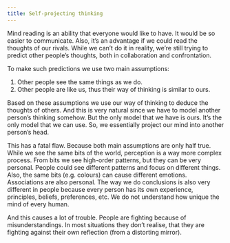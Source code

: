 ```yaml
---
title: Self-projecting thinking
---
```


Mind reading is an ability that everyone would like to have. It would be so easier to communicate. Also, it’s an advantage if we could read the thoughts of our rivals. While we can’t do it in reality, we’re still trying to predict other people’s thoughts, both in collaboration and confrontation.

To make such predictions we use two main assumptions:

1.  Other people see the same things as we do.
2.  Other people are like us, thus their way of thinking is similar to ours.

Based on these assumptions we use our way of thinking to deduce the thoughts of others. And this is very natural since we have to model another person’s thinking somehow. But the only model that we have is ours. It’s the only model that we can use. So, we essentially project our mind into another person’s head.

This has a fatal flaw. Because both main assumptions are only half true. While we see the same bits of the world, perception is a way more complex process. From bits we see high-order patterns, but they can be very personal. People could see different patterns and focus on different things. Also, the same bits (e.g. colours) can cause different emotions. Associations are also personal. The way we do conclusions is also very different in people because every person has its own experience, principles, beliefs, preferences, etc. We do not understand how unique the mind of every human.

And this causes a lot of trouble. People are fighting because of misunderstandings. In most situations they don’t realise, that they are fighting against their own reflection (from a distorting mirror).